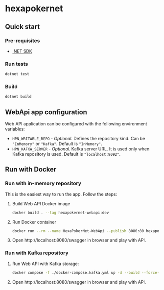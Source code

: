 # hexapokernet

## Quick start

### Pre-requisites

- [.NET SDK](https://dotnet.microsoft.com/en-us/download/visual-studio-sdks)

### Run tests

```sh
dotnet test
```

### Build

```sh
dotnet build
```

## WebApi app configuration

Web API application can be configured with the following environment variables:
- `HPN_WRITABLE_REPO` - _Optional._ Defines the repository kind. Can 
   be `"InMemory"` or `"Kafka"`. Default is `"InMemory"`.
- `HPN_KAFKA_SERVER` - _Optional._ Kafka server URL. It is used only when
  Kafka repository is used. Default is `"localhost:9092"`.

## Run with Docker

### Run with in-memory repository

This is the easiest way to run the app. Follow the steps:

1. Build Web API Docker image
    ```sh
    docker build . --tag hexapokernet-webapi:dev
    ```
2. Run Docker container
    ```sh
    docker run --rm --name HexaPokerNet-WebApi --publish 8080:80 hexapokernet-webapi:dev
    ```
3. Open http://localhost:8080/swagger in browser and play with API.

### Run with Kafka repository

1. Run Web API with Kafka storage:
    ```sh
   docker compose -f ./docker-compose.kafka.yml up -d --build --force-recreate hexapokernet-webapi 
    ```
2. Open http://localhost:8080/swagger in browser and play with API.
